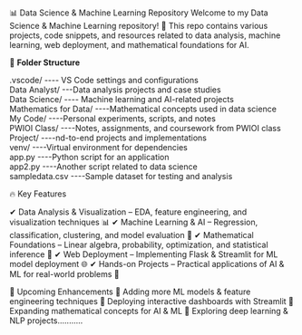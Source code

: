 📊 Data Science & Machine Learning Repository
Welcome to my Data Science & Machine Learning repository! 🚀 This repo contains various projects, code snippets, and resources related to data analysis, machine learning, web deployment, and mathematical foundations for AI.

📁 ****Folder Structure****

.vscode/                 ---- VS Code settings and configurations  
Data Analyst/            ---Data analysis projects and case studies  
Data Science/            ---- Machine learning and AI-related projects  
Mathematics for Data/    ----Mathematical concepts used in data science  
My Code/                 ----Personal experiments, scripts, and notes  
PWIOI Class/             ----Notes, assignments, and coursework from PWIOI class  
Project/                 ----nd-to-end projects and implementations  
venv/                    ----Virtual environment for dependencies  
app.py                   ----Python script for an application  
app2.py                  ----Another script related to data science  
sampledata.csv           ----Sample dataset for testing and analysis  

🔥 Key Features

✔ Data Analysis & Visualization – EDA, feature engineering, and visualization techniques 📊
✔ Machine Learning & AI – Regression, classification, clustering, and model evaluation 🤖
✔ Mathematical Foundations – Linear algebra, probability, optimization, and statistical inference 🔢
✔ Web Deployment – Implementing Flask & Streamlit for ML model deployment 🌐
✔ Hands-on Projects – Practical applications of AI & ML for real-world problems 🚀

🚀 Upcoming Enhancements
🔹 Adding more ML models & feature engineering techniques
🔹 Deploying interactive dashboards with Streamlit
🔹 Expanding mathematical concepts for AI & ML
🔹 Exploring deep learning & NLP projects...........


